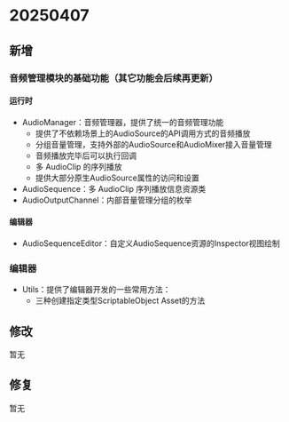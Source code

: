 # 20250407
## 新增  
### 音频管理模块的基础功能（其它功能会后续再更新）
#### 运行时
- AudioManager：音频管理器，提供了统一的音频管理功能
  - 提供了不依赖场景上的AudioSource的API调用方式的音频播放
  - 分组音量管理，支持外部的AudioSource和AudioMixer接入音量管理
  - 音频播放完毕后可以执行回调
  - 多 AudioClip 的序列播放
  - 提供大部分原生AudioSource属性的访问和设置
- AudioSequence：多 AudioClip 序列播放信息资源类
- AudioOutputChannel：内部音量管理分组的枚举

#### 编辑器
- AudioSequenceEditor：自定义AudioSequence资源的Inspector视图绘制

### 编辑器
- Utils：提供了编辑器开发的一些常用方法：
  - 三种创建指定类型ScriptableObject Asset的方法

## 修改  
暂无

## 修复  
暂无
